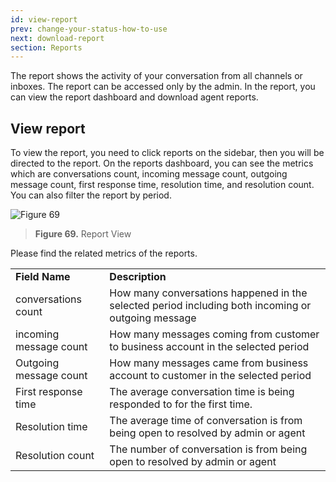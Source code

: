 ```yaml
---
id: view-report
prev: change-your-status-how-to-use
next: download-report
section: Reports
---
```


The report shows the activity of your conversation from all channels or inboxes. The report can be accessed only by the admin. In the report, you can view the report dashboard and download agent reports.

## View report

To view the report, you need to click reports on the sidebar, then you will be directed to the report. On the reports dashboard, you can see the metrics which are conversations count, incoming message count, outgoing message count, first response time, resolution time, and resolution count. You can also filter the report by period.

![Figure 69](/assets/images/products/kata-omnichat/image69.png)

> **Figure 69.** Report View

Please find the related metrics of the reports.

<table>
  <tr>
   <td><strong>Field Name</strong>
   </td>
   <td><strong>Description</strong>
   </td>
  </tr>
  <tr>
   <td>conversations count
   </td>
   <td>How many conversations happened in the selected period including both incoming or outgoing message
   </td>
  </tr>
  <tr>
   <td>incoming message count
   </td>
   <td>How many messages coming from customer to  business account  in the selected period
   </td>
  </tr>
  <tr>
   <td>Outgoing message count
   </td>
   <td>How many messages came from business account to customer  in the selected period
   </td>
  </tr>
  <tr>
   <td>First response time
   </td>
   <td>The average conversation time is being responded to for the first time.
   </td>
  </tr>
  <tr>
   <td>Resolution time
   </td>
   <td>The average time of conversation is from being open to resolved by admin or agent
   </td>
  </tr>
  <tr>
   <td>Resolution count
   </td>
   <td>The number of conversation is from being open to resolved by admin or agent
   </td>
  </tr>
</table>
